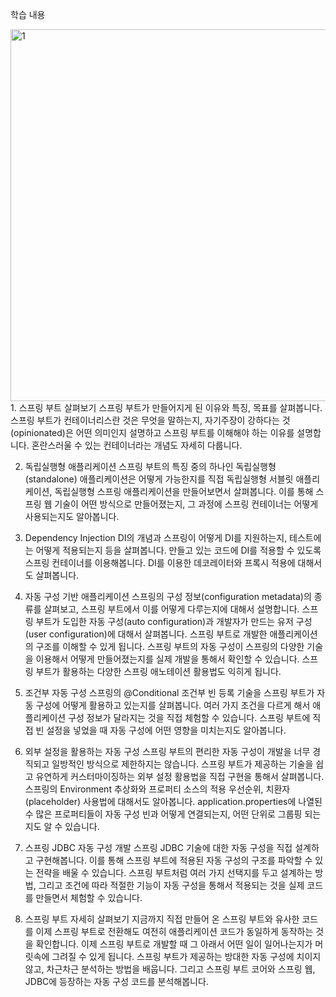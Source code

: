 학습 내용

<img width="595" alt="1" src="https://github.com/wkdckd41/springboot-ac/assets/94946079/99e4aeb8-682f-42dd-ad76-9b46528d4ab3">
1. 스프링 부트 살펴보기
스프링 부트가 만들어지게 된 이유와 특징, 목표를 살펴봅니다. 
스프링 부트가 컨테이너리스란 것은 무엇을 말하는지, 자기주장이 강하다는 것(opinionated)은 어떤 의미인지 설명하고 스프링 부트를 이해해야 하는 이유를 설명합니다. 
혼란스러울 수 있는 컨테이너라는 개념도 자세히 다룹니다.

2. 독립실행형 애플리케이션
스프링 부트의 특징 중의 하나인 독립실행형(standalone) 애플리케이션은 어떻게 가능한지를 직접 독립실행형 서블릿 애플리케이션, 
독립실행형 스프링 애플리케이션을 만들어보면서 살펴봅니다. 이를 통해 스프링 웹 기술이 어떤 방식으로 만들어졌는지, 
그 과정에 스프링 컨테이너는 어떻게 사용되는지도 알아봅니다.

3. Dependency Injection
DI의 개념과 스프링이 어떻게 DI를 지원하는지, 테스트에는 어떻게 적용되는지 등을 살펴봅니다.
만들고 있는 코드에 DI를 적용할 수 있도록 스프링 컨테이너를 이용해봅니다.
DI를 이용한 데코레이터와 프록시 적용에 대해서도 살펴봅니다.

4. 자동 구성 기반 애플리케이션
스프링의 구성 정보(configuration metadata)의 종류를 살펴보고, 스프링 부트에서 이를 어떻게 다루는지에 대해서 설명합니다.
스프링 부트가 도입한 자동 구성(auto configuration)과 개발자가 만드는 유저 구성(user configuration)에 대해서 살펴봅니다.
스프링 부트로 개발한 애플리케이션의 구조를 이해할 수 있게 됩니다.
스프링 부트의 자동 구성이 스프링의 다양한 기술을 이용해서 어떻게 만들어졌는지를 실제 개발을 통해서 확인할 수 있습니다.
스프링 부트가 활용하는 다양한 스프링 애노테이션 활용법도 익히게 됩니다.

5. 조건부 자동 구성
스프링의 @Conditional 조건부 빈 등록 기술을 스프링 부트가 자동 구성에 어떻게 활용하고 있는지를 살펴봅니다.
여러 가지 조건을 다르게 해서 애플리케이션 구성 정보가 달라지는 것을 직접 체험할 수 있습니다.
스프링 부트에 직접 빈 설정을 넣었을 때 자동 구성에 어떤 영향을 미치는지도 알아봅니다.

6. 외부 설정을 활용하는 자동 구성
스프링 부트의 편리한 자동 구성이 개발을 너무 경직되고 일방적인 방식으로 제한하지는 않습니다.
스프링 부트가 제공하는 기술을 쉽고 유연하게 커스터마이징하는 외부 설정 활용법을 직접 구현을 통해서 살펴봅니다.
스프링의 Environment 추상화와 프로퍼티 소스의 적용 우선순위, 치환자(placeholder) 사용법에 대해서도 알아봅니다.
application.properties에 나열된 수 많은 프로퍼티들이 자동 구성 빈과 어떻게 연결되는지, 어떤 단위로 그룹핑 되는지도 알 수 있습니다.

7. 스프링 JDBC 자동 구성 개발
스프링 JDBC 기술에 대한 자동 구성을 직접 설계하고 구현해봅니다.
이를 통해 스프링 부트에 적용된 자동 구성의 구조를 파악할 수 있는 전략을 배울 수 있습니다.
스프링 부트처럼 여러 가지 선택지를 두고 설계하는 방법,
그리고 조건에 따라 적절한 기능이 자동 구성을 통해서 적용되는 것을 실제 코드를 만들면서 체험할 수 있습니다.

8. 스프링 부트 자세히 살펴보기
지금까지 직접 만들어 온 스프링 부트와 유사한 코드를 이제 스프링 부트로 전환해도 여전히 애플리케이션 코드가 동일하게 동작하는 것을 확인합니다.
이제 스프링 부트로 개발할 때 그 아래서 어떤 일이 일어나는지가 머릿속에 그려질 수 있게 됩니다.
스프링 부트가 제공하는 방대한 자동 구성에 치이지 않고, 차근차근 분석하는 방법을 배웁니다.
그리고 스프링 부트 코어와 스프링 웹, JDBC에 등장하는 자동 구성 코드를 분석해봅니다.
